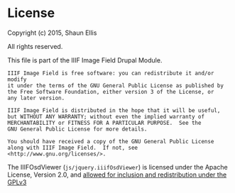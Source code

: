 License
====

Copyright (c) 2015, Shaun Ellis

All rights reserved.

This file is part of the IIIF Image Field Drupal Module.

    IIIF Image Field is free software: you can redistribute it and/or modify
    it under the terms of the GNU General Public License as published by
    the Free Software Foundation, either version 3 of the License, or
    any later version.

    IIIF Image Field is distributed in the hope that it will be useful,
    but WITHOUT ANY WARRANTY; without even the implied warranty of
    MERCHANTABILITY or FITNESS FOR A PARTICULAR PURPOSE.  See the
    GNU General Public License for more details.

    You should have received a copy of the GNU General Public License
    along with IIIF Image Field.  If not, see <http://www.gnu.org/licenses/>.

The IIIFOsdViewer (```js/jquery.iiifOsdViewer```) is licensed under the Apache License, Version 2.0, and [allowed for inclusion and redistribution under the GPLv3](http://www.apache.org/licenses/GPL-compatibility.html)
